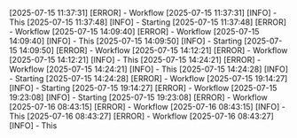 [2025-07-15 11:37:31] [ERROR] - Workflow
[2025-07-15 11:37:31] [INFO] - This
[2025-07-15 11:37:48] [INFO] - Starting
[2025-07-15 11:37:48] [ERROR] - Workflow
[2025-07-15 14:09:40] [ERROR] - Workflow
[2025-07-15 14:09:40] [INFO] - This
[2025-07-15 14:09:50] [INFO] - Starting
[2025-07-15 14:09:50] [ERROR] - Workflow
[2025-07-15 14:12:21] [ERROR] - Workflow
[2025-07-15 14:12:21] [INFO] - This
[2025-07-15 14:24:21] [ERROR] - Workflow
[2025-07-15 14:24:21] [INFO] - This
[2025-07-15 14:24:28] [INFO] - Starting
[2025-07-15 14:24:28] [ERROR] - Workflow
[2025-07-15 19:14:27] [INFO] - Starting
[2025-07-15 19:14:27] [ERROR] - Workflow
[2025-07-15 19:23:08] [INFO] - Starting
[2025-07-15 19:23:08] [ERROR] - Workflow
[2025-07-16 08:43:15] [ERROR] - Workflow
[2025-07-16 08:43:15] [INFO] - This
[2025-07-16 08:43:27] [ERROR] - Workflow
[2025-07-16 08:43:27] [INFO] - This
